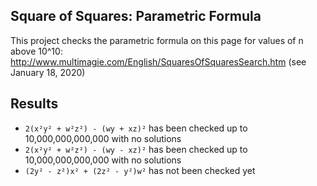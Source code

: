 ## Square of Squares: Parametric Formula

This project checks the parametric formula on this page for values of n above 10^10:
http://www.multimagie.com/English/SquaresOfSquaresSearch.htm (see January 18, 2020)

## Results

- `2(x²y² + w²z²) - (wy + xz)²` has been checked up to 10,000,000,000,000 with no solutions
- `2(x²y² + w²z²) - (wy - xz)²` has been checked up to 10,000,000,000,000 with no solutions
- `(2y² - z²)x² + (2z² - y²)w²` has not been checked yet
